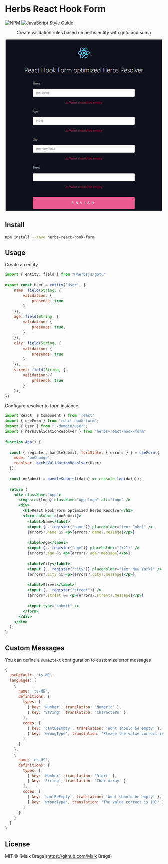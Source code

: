 # Herbs React Hook Form
[![NPM](https://img.shields.io/npm/v/herbs-react-hook-form.svg)](https://www.npmjs.com/package/herbs-react-hook-form) [![JavaScript Style Guide](https://img.shields.io/badge/code_style-standard-brightgreen.svg)](https://standardjs.com)


<p align="center">
  Create validation rules based on herbs entity with gotu and suma
</p>

<p align="center">
  <img alt="Form Validation" width="500px" src="doc/form-validation.png" />
</p>

## Install

```bash
npm install --save herbs-react-hook-form
```

## Usage

Create an entity

```javascript
import { entity, field } from "@herbsjs/gotu"

export const User = entity('User', {
    name: field(String, {
        validation: {
            presence: true
        }
    }),
    age: field(String, {
        validation: {
            presence: true,
        }
    }),
    city: field(String, {
        validation: {
            presence: true
        }
    }),
    street: field(String, {
        validation: {
            presence: true
        }
    }),
})
```

Configure resolver to form instance

```jsx
import React, { Component } from 'react'
import { useForm } from "react-hook-form";
import { User } from "./domain/user";
import { herbsValidationResolver } from "herbs-react-hook-form"

function App() {

  const { register, handleSubmit, formState: { errors } } = useForm({
    mode: 'onChange',
    resolver: herbsValidationResolver(User)
  });

  const onSubmit = handleSubmit((data) => console.log(data));

  return (
    <div className="App">
      <img src={logo} className="App-logo" alt="logo" />
      <div>
        <h1>React Hook Form optimized Herbs Resolver</h1>
        <form onSubmit={onSubmit}>
          <label>Name</label>
          <input {...register("name")} placeholder="(ex: John)" />
          {errors?.name && <p>{errors?.name?.message}</p>}

          <label>Age</label>
          <input {...register("age")} placeholder="(+21)" />
          {errors?.age && <p>{errors?.age?.message}</p>}

          <label>City</label>
          <input {...register("city")} placeholder="(ex: New York)" />
          {errors?.city && <p>{errors?.city?.message}</p>}

          <label>Street</label>
          <input {...register("street")} />
          {errors?.street && <p>{errors?.street?.message}</p>}

          <input type="submit" />
        </form>
      </div>
    </div>
  );
}
```

## Custom Messages

You can define a `suma2text` configuration to customize error messages

```javascript
{
  useDefault: 'ts-ME',
  languages: [
    {
      name: 'ts-ME',
      definitions: {
        types: [
          { key: 'Number', translation: 'Numeric' },
          { key: 'String', translation: 'Characters' }
        ],
        codes: [
          { key: 'cantBeEmpty', translation: 'Wont should be empty' },
          { key: 'wrongType', translation: 'Please the value correct is {0}' }
        ]
      }
    },
    {
      name: 'en-US',
      definitions: {
        types: [
          { key: 'Number', translation: 'Digit' },
          { key: 'String', translation: 'Char Array' }
        ],
        codes: [
          { key: 'cantBeEmpty', translation: 'Wont should be empty' },
          { key: 'wrongType', translation: 'The value correct is {0}' }
        ]
      }
    }
  ]
}
```

## License

MIT © [Maik Braga](https://github.com/Maik Braga)
